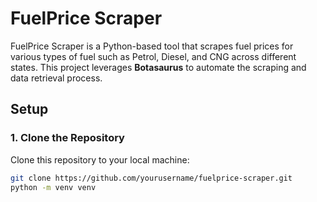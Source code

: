 # FuelPrice Scraper

FuelPrice Scraper is a Python-based tool that scrapes fuel prices for various types of fuel such as Petrol, Diesel, and CNG across different states. This project leverages **Botasaurus** to automate the scraping and data retrieval process.

## Setup

### 1. Clone the Repository

Clone this repository to your local machine:

```bash
git clone https://github.com/yourusername/fuelprice-scraper.git
python -m venv venv
